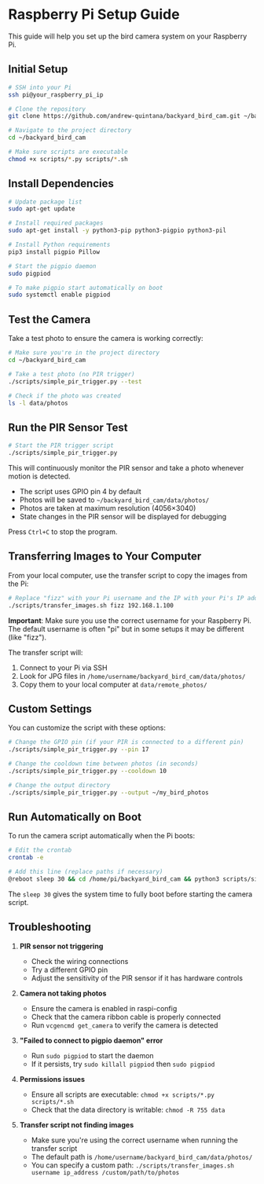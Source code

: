 # Raspberry Pi Setup Guide

This guide will help you set up the bird camera system on your Raspberry Pi.

## Initial Setup

```bash
# SSH into your Pi
ssh pi@your_raspberry_pi_ip

# Clone the repository
git clone https://github.com/andrew-quintana/backyard_bird_cam.git ~/backyard_bird_cam

# Navigate to the project directory
cd ~/backyard_bird_cam

# Make sure scripts are executable
chmod +x scripts/*.py scripts/*.sh
```

## Install Dependencies

```bash
# Update package list
sudo apt-get update

# Install required packages
sudo apt-get install -y python3-pip python3-pigpio python3-pil

# Install Python requirements
pip3 install pigpio Pillow

# Start the pigpio daemon
sudo pigpiod

# To make pigpio start automatically on boot
sudo systemctl enable pigpiod
```

## Test the Camera

Take a test photo to ensure the camera is working correctly:

```bash
# Make sure you're in the project directory
cd ~/backyard_bird_cam

# Take a test photo (no PIR trigger)
./scripts/simple_pir_trigger.py --test

# Check if the photo was created
ls -l data/photos
```

## Run the PIR Sensor Test

```bash
# Start the PIR trigger script
./scripts/simple_pir_trigger.py
```

This will continuously monitor the PIR sensor and take a photo whenever motion is detected.

- The script uses GPIO pin 4 by default
- Photos will be saved to `~/backyard_bird_cam/data/photos/`
- Photos are taken at maximum resolution (4056×3040)
- State changes in the PIR sensor will be displayed for debugging

Press `Ctrl+C` to stop the program.

## Transferring Images to Your Computer

From your local computer, use the transfer script to copy the images from the Pi:

```bash
# Replace "fizz" with your Pi username and the IP with your Pi's IP address
./scripts/transfer_images.sh fizz 192.168.1.100
```

**Important**: Make sure you use the correct username for your Raspberry Pi. The default username is often "pi" but in some setups it may be different (like "fizz").

The transfer script will:
1. Connect to your Pi via SSH
2. Look for JPG files in `/home/username/backyard_bird_cam/data/photos/`
3. Copy them to your local computer at `data/remote_photos/`

## Custom Settings

You can customize the script with these options:

```bash
# Change the GPIO pin (if your PIR is connected to a different pin)
./scripts/simple_pir_trigger.py --pin 17

# Change the cooldown time between photos (in seconds)
./scripts/simple_pir_trigger.py --cooldown 10

# Change the output directory
./scripts/simple_pir_trigger.py --output ~/my_bird_photos
```

## Run Automatically on Boot

To run the camera script automatically when the Pi boots:

```bash
# Edit the crontab
crontab -e

# Add this line (replace paths if necessary)
@reboot sleep 30 && cd /home/pi/backyard_bird_cam && python3 scripts/simple_pir_trigger.py >> /home/pi/backyard_bird_cam/camera.log 2>&1
```

The `sleep 30` gives the system time to fully boot before starting the camera script.

## Troubleshooting

1. **PIR sensor not triggering**
   - Check the wiring connections
   - Try a different GPIO pin
   - Adjust the sensitivity of the PIR sensor if it has hardware controls

2. **Camera not taking photos**
   - Ensure the camera is enabled in raspi-config
   - Check that the camera ribbon cable is properly connected
   - Run `vcgencmd get_camera` to verify the camera is detected

3. **"Failed to connect to pigpio daemon" error**
   - Run `sudo pigpiod` to start the daemon
   - If it persists, try `sudo killall pigpiod` then `sudo pigpiod`

4. **Permissions issues**
   - Ensure all scripts are executable: `chmod +x scripts/*.py scripts/*.sh`
   - Check that the data directory is writable: `chmod -R 755 data`

5. **Transfer script not finding images**
   - Make sure you're using the correct username when running the transfer script
   - The default path is `/home/username/backyard_bird_cam/data/photos/`
   - You can specify a custom path: `./scripts/transfer_images.sh username ip_address /custom/path/to/photos` 